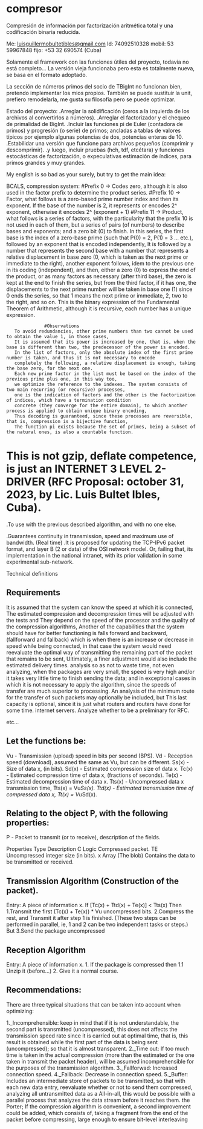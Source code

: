 # compresor
Compresión de información por factorización aritmética total y una codificación binaria reducida.


Me: luisguillermobultetibles@gmail.com
Id: 74092510328
mobil: 53 59967848
fijo: +53 32 690574 (Cuba)

Solamente el framework con las funciones útiles del proyecto, todavía no está completo... 
La versión vieja funcionaba pero esta es totalmente nueva, se basa en el formato adoptado.

La sección de números primos del socio de TBigInt no funcionan bien, pretendo implementar los mios propios.
También se puede sustituir la unit, prefiero remodelarla, me gusta su filosofía pero se puede optimizar.

Estado del proyecto:
.Arreglar la solidificación (ceros a la izquierda de los archivos al convertirlos a números).
.Arreglar el factorizador y el chequeo de primalidad de BigInt.
.Incluir las funciones pi de Euler (contadora de primos) y progresión (o serie) de primos; ancladas a tablas de valores típicos
 por ejemplo algunas potencias de dos, potencias enteras de 10.
.Estabilidar una versión que funcione para archivos pequeños (comprimir y descomprimir).
.y luego, incluir pruebas (hch, tdf, etcétara) y funciones estocásticas de factorización, o expeculativas estimación de índices, para primos grandes y muy grandes. 

My english is so bad as your surely, but try to get the main idea:

BCALS, compression system:
#Prefix 0 -> Codes zero, although it is also used in the factor prefix to determine the product series.
#Prefix 10 -> Factor, what follows is a zero-based prime number index and then its exponent.
If the base of the number is 2, it represents or encodes 2^ exponent, otherwise it encodes 2^ (exponent + 1)
#Prefix 11 -> Product, what follows is a series of factors, with the particularity that the prefix 10 is not used
in each of them, but a series of pairs (of numbers) to describe bases and exponents; and a zero bit
(0) to finish. In this series, the first base is the index of a zero-base prime
(such that P(0) = 2, P(1) = 3 ... etc.), followed by an exponent that is encoded independently,
It is followed by a number that represents the second base with a number that represents a relative displacement
in base zero (0, which is taken as the next prime or immediate to the right), another exponent follows, idem
to the previous one in its coding (independent), and then, either a zero (0) to express the end of the product,
or as many factors as necessary (after third base), the zero is kept at the end to finish
the series, but from the third factor, if it has one, the displacements to the next prime number will be taken
in base one (1) since 0 ends the series, so that 1 means the next prime or immediate, 2, two to
the right, and so on.
This is the binary expression of the Fundamental Theorem of Arithmetic, although it is recursive, each number has a unique expression.
                  
                  #Observations
       To avoid redundancies, other prime numbers than two cannot be used to obtain the value 1, in those cases,
       It is assumed that its power is increased by one, that is, when the base is different than two, the predecessor of the power is encoded.
       In the list of factors, only the absolute index of the first prime number is taken, and thus it is not necessary to encode
       completely the following, a relative displacement is enough, taking the base zero, for the next one.
       Each new prime factor in the list must be based on the index of the previous prime plus one, in this way too,
       we optimize the reference to the indexes. The system consists of two main recurring (or recursive) processes,
       one is the indication of factors and the other is the factorization of indices, which have a termination condition
       concrete (they converge for the entire domain), to which another process is applied to obtain unique binary encoding,
       Thus decoding is guaranteed, since these processes are reversible, that is, compression is a bijective function,
       The function pi exists because the set of primes, being a subset of the natural ones, is also a countable function.


# This is not gzip, deflate competence, is just an INTERNET 3 LEVEL 2-DRIVER (RFC Proposal: october 31, 2023, by Lic. Luis Bultet Ibles, Cuba).

  .To use with the previous described algorithm, and with no one else.

  .Guarantees continuity in transmission, speed and maximum use of bandwidth. (Real time)
  .It is proposed for updating the TCP-IPv6 packet format, and layer B (2 or data) of the OSI network model.
  Or, failing that, its implementation in the national intranet, with its prior validation in some experimental sub-network.

  Technical definitions

   Requirements
   -----------------------
   It is assumed that the system can know the speed at which it is connected,
   The estimated compression and decompression times will be adjusted with the tests and
   They depend on the speed of the processor and the quality of the compression algorithms,
   Another of the capabilities that the system should have for better functioning is
   falls forward and backward, (fallforward and fallback) which is when
   there is an increase or decrease in speed while being connected, in that case the system would need
   reevaluate the optimal way of transmitting the remaining part of the packet that remains to be sent,
   Ultimately, a finer adjustment would also include the estimated delivery times.
   analysis so as not to waste time, not even analyzing, when the packages are very small,
   the speed is very high and/or it takes very little time to finish sending the data;
   and in exceptional cases in which it is not necessary to apply the algorithm, since the speeds of
   transfer are much superior to processing.
   An analysis of the minimum route for the transfer of such packets may optionally be included, but
   This last capacity is optional, since it is just what routers and routers have done for some time.
   internet servers.
   Analyze whether to be a preliminary for RFC.


   etc...


   Let the functions be:
   -----------------------
   Vu - Transmission (upload) speed in bits per second (BPS).
   Vd - Reception speed (download), assumed the same as Vu, but can be different.
   Ss(x) - Size of data x, (in bits).
   Sd(x) - Estimated compression size of data x.
   Tc(x) - Estimated compression time of data x, (fractions of seconds).
   Te(x) - Estimated decompression time of data x.
   Tts(x) - Uncompressed data x transmission time, Tts(x) = Vu*Ss(x).
   Ttd(x) - Estimated transmission time of compressed data x, Tt(x) = Vu*Sd(x).

   Relating to the object P, with the following properties:
   -----------------------
   P - Packet to transmit (or to receive), description of the fields.

   Properties Type Description
   C Logic Compressed packet.
   TE Uncompressed integer size (in bits).
   x Array (The blob) Contains the data to be transmitted or received.

   Transmission Algorithm (Construction of the packet).
   -----------------------
   Entry: A piece of information x.
       If [Tc(x) + Ttd(x) + Te(x)] < Tts(x) Then
            1.Transmit the first (Tc(x) + Te(x)) * Vu uncompressed bits.
            2.Compress the rest, and Transmit it after step 1 is finished.
            (These two steps can be performed in parallel, ie, 1 and 2 can be two independent tasks or steps.)
       But
            3.Send the package uncompressed

   Reception Algorithm
   -----------------------
   Entry: A piece of information x.
       1. If the package is compressed then
            1.1 Unzip it (before...)
       2. Give it a normal course.

   Recommendations:
   -----------------------
  There are three typical situations that can be taken into account when optimizing:

   1._Incomprehensible: keep in mind that if it is not understandable, the second part is transmitted (uncompressed), this does not
         affects the transmission speed rate since it is carried out at optimal time, that is, this result is obtained
         while the first part of the data is being sent (uncompressed); so that it is almost transparent.
   2._Time out: If too much time is taken in the actual compression (more than the estimated or the one taken in
         transmit the packet header), will be assumed incomprehensible for the purposes of the transmission algorithm.
   3._Fallforwad: Increased connection speed.
   4._Fallback: Decrease in connection speed.
   5._Buffer: Includes an intermediate store of packets to be transmitted, so that with each new data entry,
         reevaluate whether or not to send them compressed, analyzing all untransmitted data as a
         All-in-all, this would be possible with a parallel process that analyzes the data stream before it reaches them.
         the Porter; If the compression algorithm is convenient, a second improvement could be added, which
         consists of, taking a fragment from the end of the packet before compressing, large enough to
         ensure bit-level interleaving
